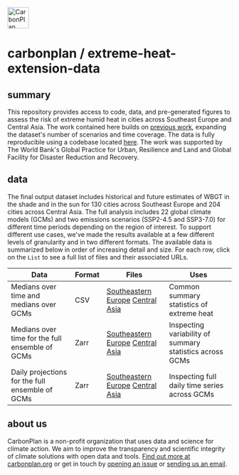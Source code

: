 <p align="left" >
<picture>
  <source media="(prefers-color-scheme: dark)" srcset="https://carbonplan-assets.s3.amazonaws.com/monogram/light-small.png">
  <img alt="CarbonPlan monogram." height="48" src="https://carbonplan-assets.s3.amazonaws.com/monogram/dark-small.png">
</picture>
</p>

# carbonplan / extreme-heat-extension-data

## summary

This repository provides access to code, data, and pre-generated figures to assess the risk of extreme humid heat in cities across Southeast Europe and Central Asia. The work contained here builds on [previous work](https://github.com/carbonplan/extreme-heat), expanding the dataset's number of scenarios and time coverage. The data is fully reproducible using a codebase located [here](https://github.com/carbonplan/extreme-heat-extension). The work was supported by The World Bank's Global Practice for Urban, Resilience and Land and Global Facility for Disaster Reduction and Recovery.

## data

The final output dataset includes historical and future estimates of WBGT in the shade and in the sun for 130 cities across Southeast Europe and 204 cities across Central Asia. The full analysis includes 22 global climate models (GCMs) and two emissions scenarios (SSP2-4.5 and SSP3-7.0) for different time periods depending on the region of interest. To support different use cases, we've made the results available at a few different levels of granularity and in two different formats. The available data is summarized below in order of increasing detail and size. For each row, click on the `List` to see a full list of files and their associated URLs.

| Data                                            | Format | Files                                   | Uses                                                     |
| ----------------------------------------------- | ------ | --------------------------------------- | -------------------------------------------------------- |
| Medians over time and medians over GCMs         | CSV    | [Southeastern Europe](/data/southeastern-europe/csv_locations.md) [Central Asia](/data/central-asia/csv_locations.md)          | Common summary statistics of extreme heat                |
| Medians over time for the full ensemble of GCMs | Zarr   | [Southeastern Europe](/data/southeastern-europe/zarr_summary_locations.md) [Central Asia](/data/central-asia/zarr_summary_locations.md)| Inspecting variability of summary statistics across GCMs |
| Daily projections for the full ensemble of GCMs | Zarr   | [Southeastern Europe](/data/southeastern-europe/zarr_daily_locations.md)  [Central Asia](/data/central-asia/zarr_daily_locations.md)  | Inspecting full daily time series across GCMs            |

## about us

CarbonPlan is a non-profit organization that uses data and science for climate action. We aim to improve the transparency and scientific integrity of climate solutions with open data and tools. [Find out more at carbonplan.org](https://carbonplan.org/) or get in touch by [opening an issue](https://github.com/carbonplan/extreme-heat/issues/new) or [sending us an email](mailto:hello@carbonplan.org).
